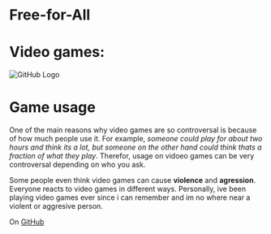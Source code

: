# Free-for-All
# Video games:
![GitHub Logo](https://inteng-storage.s3.amazonaws.com/img/iea/Ne6NX7roO5/sizes/ps4-controller_resize_md.jpg)
 
 # Game usage
 
  One of the main reasons why video games are so controversal is because of how much people use it. For example, *someone could play for about two hours and think its a lot, but someone on the other hand could think thats a fraction of what they play*. Therefor, usage on vidoeo games can be very controversal depending on who you ask.

  Some people even think video games can cause **violence** and **agression**. Everyone reacts to video games in different ways. Personally, ive been playing video games ever since i can remember and im no where near a violent or aggresive person.

On [GitHub](https://www.sciencedirect.com/science/article/pii/S135917891000073X)
